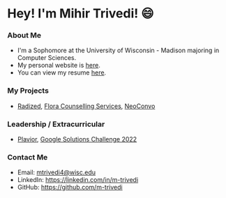 # Hey! I'm Mihir Trivedi! 😄

### About Me
- I'm a Sophomore at the University of Wisconsin - Madison majoring in Computer Sciences.
- My personal website is [here](https://m-trivedi.github.io).
- You can view my resume [here](https://m-trivedi.github.io/resume.pdf).

### My Projects
- [Radized](https://github.com/m-trivedi/radized), [Flora Counselling Services](https://github.com/m-trivedi/flora), [NeoConvo](https://github.com/m-trivedi/neoconvo)

### Leadership / Extracurricular
- [Plavior](https://plavior.com), [Google Solutions Challenge 2022](https://github.com/MichaelLin12/Google-Solutions)

#### 

### Contact Me
- Email: mtrivedi4@wisc.edu
- LinkedIn: https://linkedin.com/in/m-trivedi
- GitHub: https://github.com/m-trivedi

<!--
**truvsere/truvsere** is a ✨ _special_ ✨ repository because its `README.md` (this file) appears on your GitHub profile.

Here are some ideas to get you started:

- 🔭 I’m currently working on ...
- 🌱 I’m currently learning ...
- 👯 I’m looking to collaborate on ...
- 🤔 I’m looking for help with ...
- 💬 Ask me about ...
- 📫 How to reach me: ...
- 😄 Pronouns: ...
- ⚡ Fun fact: ...
-->
